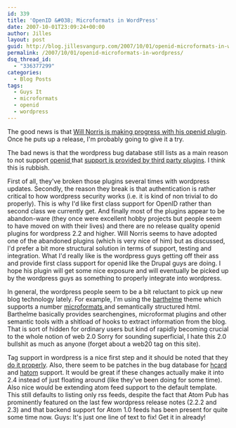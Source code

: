 ```yaml
---
id: 339
title: 'OpenID &#038; Microformats in WordPress'
date: 2007-10-01T23:09:24+00:00
author: Jilles
layout: post
guid: http://blog.jillesvangurp.com/2007/10/01/openid-microformats-in-wordpress/
permalink: /2007/10/01/openid-microformats-in-wordpress/
dsq_thread_id:
  - "336377299"
categories:
  - Blog Posts
tags:
  - Guys It
  - microformats
  - openid
  - wordpress
---
```

The good news is that <a href="http://willnorris.com/2007/10/plugin-updates">Will Norris is making progress with his openid plugin</a>. Once he puts up a release, I'm probably going to give it a try. 

The bad news is that the wordpress bug database still lists as a main reason to not support <a href="http://openid.net">openid </a> that <a href="http://trac.wordpress.org/ticket/3613">support is provided by third party plugins</a>. I think this is rubbish. 

First of all, they've broken those plugins several times with wordpress updates. Secondly, the reason they break is that authentication is rather critical to how wordpress security works (i.e. it is kind of non trivial to do properly). This is why I'd like first class support for OpenID rather than second class we currently get. And finally most of the plugins appear to be abandon-ware (they once were excellent hobby projects but people seem to have moved on with their lives) and there are no release quality openid plugins for wordpress 2.2 and higher. Will Norris seems to have adopted one of the abandoned plugins (which is very nice of him) but as discussed, I'd prefer a bit more structural solution in terms of support, testing and integration. What I'd really like is the wordpress guys getting off their ass and provide first class support for openid like the Drupal guys are doing. I hope his plugin will get some nice exposure and will eventually be picked up by the wordpress guys as something to properly integrate into wordpress.

In general, the wordpress people seem to be a bit reluctant to pick up new blog technology lately. For example, I'm using the <a href="http://www.plaintxt.org/themes/barthelme/">barthelme</a> theme which supports a number <a href="http://microformats.org/">microformats </a>and semantically structured html. Barthelme basically provides searchengines, microformat plugins and other semantic tools with a shitload of hooks to extract information from the blog. That is sort of hidden for ordinary users but kind of rapidly becoming crucial to the whole notion of web 2.0 Sorry for sounding superficial, I hate this 2.0 bullshit as much as anyone (forget about a web20 tag on this site). 

Tag support in wordpress is a nice first step and it should be noted that they <a href="http://microformats.org/wiki/rel-tag">do it properly</a>. Also, there seem to be patches in the bug database for <a href="http://trac.wordpress.org/ticket/2105">hcard</a> and <a href="http://trac.wordpress.org/ticket/2105">hatom</a> support. It would be great if these changes actually make it into 2.4 instead of just floating around (like they've been doing for some time). Also nice would be extending atom feed support to the default template. This still defaults to listing only rss feeds, despite the fact that Atom Pub has prominently featured on the last few wordpress release notes (2.2.2 and 2.3) and that backend support for Atom 1.0 feeds has been present for quite some time now. Guys: It's just one line of text to fix! Get it in already!